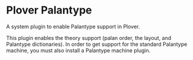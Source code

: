 # Plover Palantype

A system plugin to enable Palantype support in Plover.

This plugin enables the theory support (palan order, the layout, and Palantype dictionaries). In order to get support for the standard Palantype machine, you must also install a Palantype machine plugin.